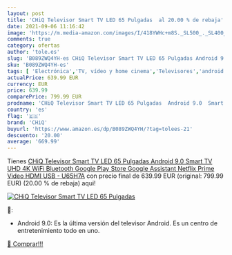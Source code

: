 ```yaml
---
layout: post
title: 'CHiQ Televisor Smart TV LED 65 Pulgadas  al 20.00 % de rebaja'
date: 2021-09-06 11:16:42
image: 'https://m.media-amazon.com/images/I/418YWHc+m8S._SL500_._SL400_.jpg'
comments: true
category: ofertas
author: 'tole.es'
slug: 'B089ZWQ4YH-es CHiQ Televisor Smart TV LED 65 Pulgadas Android 9.0 Smart...'
sku: 'B089ZWQ4YH-es'
tags: [ 'Electrónica','TV, vídeo y home cinema','Televisores','android','chiq', ]
actualPrice: 639.99 EUR
currency: EUR
price: 639.99
comparePrice: 799.99 EUR
prodname: 'CHiQ Televisor Smart TV LED 65 Pulgadas  Android 9.0  Smart TV  UHD  4K  WiFi  Bluetooth  Google Play Store  Google Assistant  Netflix  Prime Video  HDMI  USB - U65H7A'
country: 'es'
flag: '🇪🇸'
brand: 'CHiQ'
buyurl: 'https://www.amazon.es/dp/B089ZWQ4YH/?tag=tolees-21'
descuento: '20.00'
average: '669.99'
---
```


Tienes [CHiQ Televisor Smart TV LED 65 Pulgadas  Android 9.0  Smart TV  UHD  4K  WiFi  Bluetooth  Google Play Store  Google Assistant  Netflix  Prime Video  HDMI  USB - U65H7A](https://www.amazon.es/dp/B089ZWQ4YH/?tag=tolees-21) con precio final de  639.99 EUR (original: 799.99 EUR) (20.00 %  de rebaja) aqui!

[![CHiQ Televisor Smart TV LED 65 Pulgadas ](https://m.media-amazon.com/images/I/418YWHc+m8S._SL500_._SL400_.jpg)](https://www.amazon.es/dp/B089ZWQ4YH/?tag=tolees-21)

🔎:

- Android 9.0: Es la última versión del televisor Android. Es un centro de entretenimiento todo en uno.

[🛒 Comprar!!!](https://www.amazon.es/dp/B089ZWQ4YH/?tag=tolees-21)
